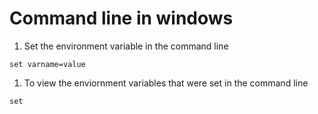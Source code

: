# Command line in windows
1. Set the environment variable in the command line
```
set varname=value
```
1. To view the enviornment variables that were set in the command line
```
set
```